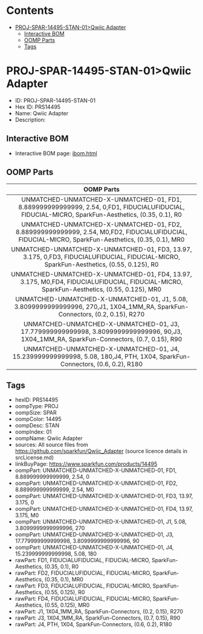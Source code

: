 



Contents
========

* [PROJ-SPAR-14495-STAN-01>Qwiic Adapter](#proj-spar-14495-stan-01qwiic-adapter)
	* [Interactive BOM](#interactive-bom)
	* [OOMP Parts](#oomp-parts)
	* [Tags](#tags)

# PROJ-SPAR-14495-STAN-01>Qwiic Adapter

- ID: PROJ-SPAR-14495-STAN-01
- Hex ID: PRS14495
- Name: Qwiic Adapter
- Description: 

## Interactive BOM

- Interactive BOM page: [ibom.html](kicad/bom/ibom.html)

## OOMP Parts
  

|OOMP Parts|
| :---: |
|UNMATCHED-UNMATCHED-X-UNMATCHED-01, FD1, 8.889999999999999, 2.54, 0,FD1, FIDUCIALUFIDUCIAL, FIDUCIAL-MICRO, SparkFun-Aesthetics, (0.35, 0.1), R0|
|UNMATCHED-UNMATCHED-X-UNMATCHED-01, FD2, 8.889999999999999, 2.54, M0,FD2, FIDUCIALUFIDUCIAL, FIDUCIAL-MICRO, SparkFun-Aesthetics, (0.35, 0.1), MR0|
|UNMATCHED-UNMATCHED-X-UNMATCHED-01, FD3, 13.97, 3.175, 0,FD3, FIDUCIALUFIDUCIAL, FIDUCIAL-MICRO, SparkFun-Aesthetics, (0.55, 0.125), R0|
|UNMATCHED-UNMATCHED-X-UNMATCHED-01, FD4, 13.97, 3.175, M0,FD4, FIDUCIALUFIDUCIAL, FIDUCIAL-MICRO, SparkFun-Aesthetics, (0.55, 0.125), MR0|
|UNMATCHED-UNMATCHED-X-UNMATCHED-01, J1, 5.08, 3.8099999999999996, 270,J1, 1X04_1MM_RA, SparkFun-Connectors, (0.2, 0.15), R270|
|UNMATCHED-UNMATCHED-X-UNMATCHED-01, J3, 17.779999999999998, 3.8099999999999996, 90,J3, 1X04_1MM_RA, SparkFun-Connectors, (0.7, 0.15), R90|
|UNMATCHED-UNMATCHED-X-UNMATCHED-01, J4, 15.239999999999998, 5.08, 180,J4, PTH, 1X04, SparkFun-Connectors, (0.6, 0.2), R180|

## Tags

- hexID: PRS14495
- oompType: PROJ
- oompSize: SPAR
- oompColor: 14495
- oompDesc: STAN
- oompIndex: 01
- oompName: Qwiic Adapter
- sources: All source files from https://github.com/sparkfun/Qwiic_Adapter (source licence details in srcLicense.md)
- linkBuyPage: https://www.sparkfun.com/products/14495
- oompPart: UNMATCHED-UNMATCHED-X-UNMATCHED-01, FD1, 8.889999999999999, 2.54, 0
- oompPart: UNMATCHED-UNMATCHED-X-UNMATCHED-01, FD2, 8.889999999999999, 2.54, M0
- oompPart: UNMATCHED-UNMATCHED-X-UNMATCHED-01, FD3, 13.97, 3.175, 0
- oompPart: UNMATCHED-UNMATCHED-X-UNMATCHED-01, FD4, 13.97, 3.175, M0
- oompPart: UNMATCHED-UNMATCHED-X-UNMATCHED-01, J1, 5.08, 3.8099999999999996, 270
- oompPart: UNMATCHED-UNMATCHED-X-UNMATCHED-01, J3, 17.779999999999998, 3.8099999999999996, 90
- oompPart: UNMATCHED-UNMATCHED-X-UNMATCHED-01, J4, 15.239999999999998, 5.08, 180
- rawPart: FD1, FIDUCIALUFIDUCIAL, FIDUCIAL-MICRO, SparkFun-Aesthetics, (0.35, 0.1), R0
- rawPart: FD2, FIDUCIALUFIDUCIAL, FIDUCIAL-MICRO, SparkFun-Aesthetics, (0.35, 0.1), MR0
- rawPart: FD3, FIDUCIALUFIDUCIAL, FIDUCIAL-MICRO, SparkFun-Aesthetics, (0.55, 0.125), R0
- rawPart: FD4, FIDUCIALUFIDUCIAL, FIDUCIAL-MICRO, SparkFun-Aesthetics, (0.55, 0.125), MR0
- rawPart: J1, 1X04_1MM_RA, SparkFun-Connectors, (0.2, 0.15), R270
- rawPart: J3, 1X04_1MM_RA, SparkFun-Connectors, (0.7, 0.15), R90
- rawPart: J4, PTH, 1X04, SparkFun-Connectors, (0.6, 0.2), R180
